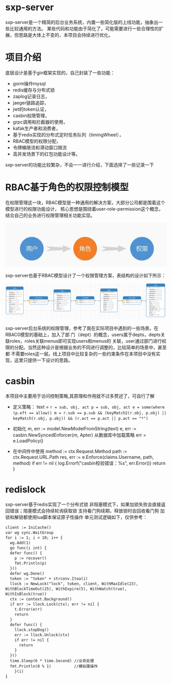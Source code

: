 # sxp-server

sxp-server是一个精简的后台业务系统，内置一些简化版的上线功能，抽象出一些比较通用的方法。
某些代码和功能由于简化了，可能需要进行一些合理性的扩展，但思路是大体上不变的，本项目会持续进行优化。


# 项目介绍

底层设计是基于gin框架实现的，自己封装了一些功能：
- gorm操作mysql
- redis缓存与分布式锁
- zaplog记录日志，
- jaeger链路追踪，
- jwt的token认证，
- casbin权限管理，
- grpc调用和拦截器的使用，
- kafak生产者和消费者，
- 基于redis实现的分布式定时任务队列（timingWheel），
- RBAC模型的权限分配，
- 令牌桶限流和滑动窗口限流
- 高并发场景下的红包功能设计等。

sxp-server的功能比较繁杂，不会一一进行介绍，下面选择了一些记录一下


# RBAC基于角色的权限控制模型

在权限管理这一块，RBAC模型是一种通用的解决方案，大部分公司都是围着这个模型进行的权限功能设计，
核心思想是围绕着user-role-permission这个概念，结合自己的业务进行权限管理相关功能实现。

![img_1.png](img_1.png)

sxp-server也基于RBAC模型设计了一个权限管理方案，表结构的设计如下所示：

![img_2.png](img_2.png)

sxp-server后台系统的权限管理，参考了我在实际项目中遇到的一些场景。在RBAC0模型的基础上，加入了部
门（dept）的概念，users属于depts，depts关联roles，roles关联menus即可实现users和menus的
关联，user通过部门进行权限的分配。当然这种设计是根据业务的不同进行调整的，比较简单的场景中，甚至都
不需要roles这一层。线上项目中比较复杂的一些约束条件在本项目中没有实现，这里只提供一下设计的思路。

# casbin

本项目中主要用于访问控制策略,其原理和作用就不过多赘述了，可自行了解

- 定义策略：
    text = `r = sub, obj, act
    p = sub, obj, act
    e = some(where (p.eft == allow))
    m = r.sub == p.sub && (keyMatch2(r.obj, p.obj) || keyMatch(r.obj, p.obj)) && (r.act == p.act || p.act == "*")`

- 初始化
  m, err := model.NewModelFromString(text)
  e, err := casbin.NewSyncedEnforcer(m, Apter)
  从数据库中加载策略
  err = e.LoadPolicy()

- 在中间件中使用
  method := ctx.Request.Method
  path := ctx.Request.URL.Path
  res, err := e.Enforce(claims.Username, path, method)
  if err != nil {
    log.Errorf("casbin校验错误：%s", err.Error())
  return
  }
    
# redislock
  sxp-server基于redis实现了一个分布式锁 
  非阻塞模式下，如果加锁失败会直接返回错误；阻塞模式会持续轮询获取锁 
  支持看门狗续期，释放锁时会回收看门狗 
  加锁和解锁都使用lua脚本保证原子性操作 
  单元测试逻辑如下，仅供参考：
  ```
  client := IniCache()
  var wg sync.WaitGroup
  for i := 1; i < 10; i++ {
    wg.Add(1)
    go func(i int) {
    defer func() {
      p := recover()
      fmt.Println(p)
    }()
    defer wg.Done()
    token := "token" + strconv.Itoa(i)
    llock := NewLock("lock", token, client, WithMaxIdle(23), WithBlockTimeOut(25), WithExpire(5), WithWatch(true), WithIsBlock(true))
    ctx := context.Background()
    if err := llock.Lock(ctx); err != nil {
      t.Error(err)
      return
    }
    defer func() {
      llock.stopDog()
      err := llock.Unlock(ctx)
      if err != nil {
        return
      }
    }()
    time.Sleep(6 * time.Second) //业务处理
    fmt.Println(0 % 1)          //模拟骚操作
      }(i)
  }
  ```
    
